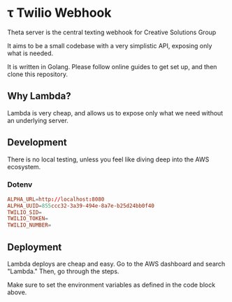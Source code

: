 # τ Twilio Webhook

Theta server is the central texting webhook for Creative Solutions Group

It aims to be a small codebase with a very simplistic API, exposing only what is needed.

It is written in Golang. Please follow online guides to get set up, and then clone this repository.

## Why Lambda?

Lambda is very cheap, and allows us to expose only what we need without an underlying server.

## Development

There is no local testing, unless you feel like diving deep into the AWS ecosystem.

### Dotenv
```toml
ALPHA_URL=http://localhost:8080
ALPHA_UUID=855ccc32-3a39-494e-8a7e-b25d24bb0f40
TWILIO_SID=
TWILIO_TOKEN=
TWILIO_NUMBER=
```

## Deployment

Lambda deploys are cheap and easy. Go to the AWS dashboard and search "Lambda." Then, go through the steps. 

Make sure to set the environment variables as defined in the code block above.
